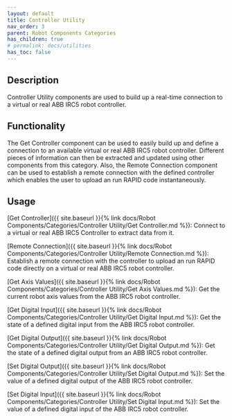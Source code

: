```yaml
---
layout: default
title: Controller Utility
nav_order: 3
parent: Robot Components Categories
has_children: true
# permalink: docs/utilities
has_toc: false
---
```


## Description

Controller Utility components are used to build up a real-time connection to a virtual or real ABB IRC5 robot controller.

## Functionality

The Get Controller component can be used to easily build up and define a connection to an available virtual or real ABB IRC5 robot controller. Different pieces of information can then be extracted and updated using other components from this category. Also, the Remote Connection component can be used to establish a remote connection with the defined controller which enables the user to upload an run RAPID code instantaneously.

## Usage

[Get Controller]({{ site.baseurl }}{% link docs/Robot Components/Categories/Controller Utility/Get Controller.md %}): Connect to a virtual or real ABB IRC5 Controller to extract data from it.

[Remote Connection]({{ site.baseurl }}{% link docs/Robot Components/Categories/Controller Utility/Remote Connection.md %}): Establish a remote connection with the controller to upload an run RAPID code directly on a virtual or real ABB IRC5 robot controller.

[Get Axis Values]({{ site.baseurl }}{% link docs/Robot Components/Categories/Controller Utility/Get Axis Values.md %}): Get the current robot axis values from the ABB IRC5 robot controller.

[Get Digital Input]({{ site.baseurl }}{% link docs/Robot Components/Categories/Controller Utility/Get Digital Input.md %}): Get the state of a defined digital input from the ABB IRC5 robot controller.

[Get Digital Output]({{ site.baseurl }}{% link docs/Robot Components/Categories/Controller Utility/Get Digital Output.md %}): Get the state of a defined digital output from an ABB IRC5 robot controller.

[Set Digital Output]({{ site.baseurl }}{% link docs/Robot Components/Categories/Controller Utility/Set Digital Output.md %}): Set the value of a defined digital output of the ABB IRC5 robot controller.

[Set Digital Input]({{ site.baseurl }}{% link docs/Robot Components/Categories/Controller Utility/Set Digital Input.md %}): Set the value of a defined digital input of the ABB IRC5 robot controller.